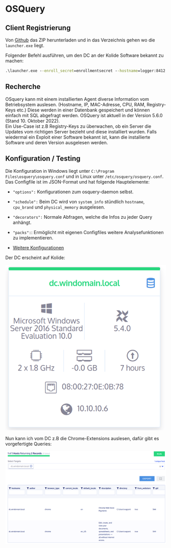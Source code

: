 # OSQuery

## Client Registrierung

Von [Github](https://github.com/kolide/launcher/releases/download/v0.12.1/windows-binaries.zip) das ZIP herunterladen und in das Verzeichnis gehen wo die ```launcher.exe``` liegt.

Folgender Befehl ausführen, um den DC an der Kolide Software bekannt zu machen:

```cmd
.\launcher.exe --enroll_secret=enrollmentsecret --hostname=logger:8412 --root_directory="C:\\Program Files\\osquery" --insecure
```

## Recherche

OSquery kann mit einem installierten Agent diverse Information vom Betriebsystem auslesen. (Hostname, IP, MAC-Adresse, CPU, RAM, Registry-Keys etc.) Diese werden in einer Datenbank gespeichert und können einfach mit SQL abgefragt werden.
OSQuery ist aktuell in der Version 5.6.0 (Stand 10. Oktober 2022).  
Ein Use-Case ist z.B Registry-Keys zu überwachen, ob ein Server die Updates vom richtigen Server bezieht und diese installiert wurden. Falls wiedermal ein Exploit einer Software bekannt ist, kann die installierte Software und deren Version ausgelesen werden.

## Konfiguration / Testing

Die Konfiguration in Windows liegt unter ```C:\Program Files\osquery\osquery.conf``` und in Linux unter ```/etc/osquery/osquery.conf```. Das Configfile ist im JSON-Format und hat folgende Hauptelemente:

* ```"options":``` Konfigurationen zum osquery-daemon selbst.
* ```"schedule":``` Beim DC wird von ```system_info``` stündlich ```hostname```, ```cpu_brand``` und ```physical_memory``` ausgelesen.
* ```"decorators":``` Normale Abfragen, welche die Infos zu jeder Query anhängt.
* ```"packs":```: Ermöglicht mit eigenen Configfiles weitere Analysefunktionen zu implementieren.

* [Weitere Konfigurationen](https://osquery.readthedocs.io/en/stable/deployment/configuration/)

Der DC erscheint auf Kolide:

![Kolide](kolide_dc.png)

Nun kann ich vom DC z.B die Chrome-Extensions auslesen, dafür gibt es vorgefertigte Queries:

![Chrome-Ext](chrome-ext.png)
